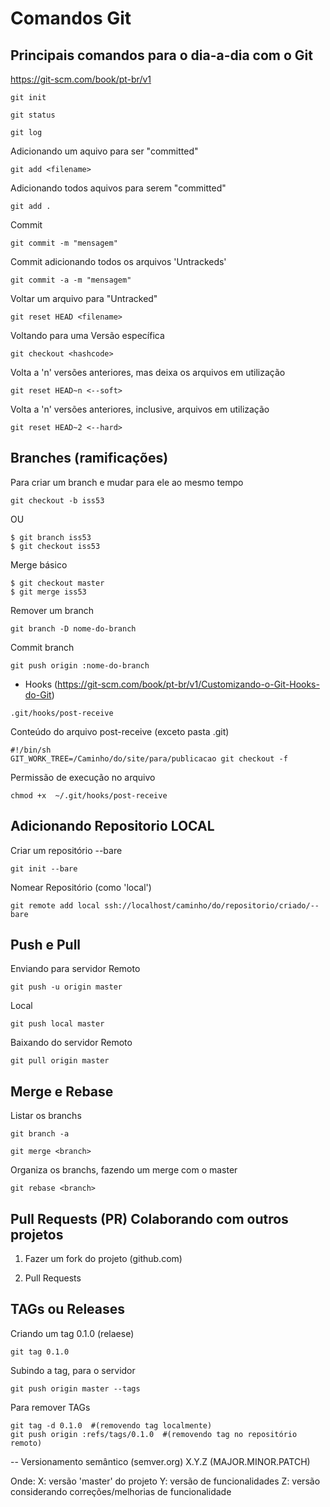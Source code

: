 Comandos Git
===========================

Principais comandos para o dia-a-dia com o Git
-------------------------
https://git-scm.com/book/pt-br/v1

```console
git init
```

```console
git status
```

```console
git log 
```

Adicionando um aquivo para ser "committed"
```console
git add <filename>
```

Adicionando todos aquivos para serem "committed"
```console
git add .
```


Commit 
```console
git commit -m "mensagem"
```

Commit adicionando todos os arquivos 'Untrackeds'
```console
git commit -a -m "mensagem"
```

Voltar um arquivo para "Untracked"
```console
git reset HEAD <filename>
```

Voltando para uma Versão específica
```console
git checkout <hashcode>
```

Volta a 'n' versões anteriores, mas deixa os arquivos em utilização
```console
git reset HEAD~n <--soft> 
```

Volta a 'n' versões anteriores, inclusive, arquivos em utilização
```console
git reset HEAD~2 <--hard> 
```

Branches (ramificações)
-------------------------

Para criar um branch e mudar para ele ao mesmo tempo
```console
git checkout -b iss53
```
OU
```console
$ git branch iss53
$ git checkout iss53
```

Merge básico
```console
$ git checkout master
$ git merge iss53
```

Remover um branch
```console
git branch -D nome-do-branch
```

Commit branch
```console
git push origin :nome-do-branch
```

- Hooks (https://git-scm.com/book/pt-br/v1/Customizando-o-Git-Hooks-do-Git)
```console
.git/hooks/post-receive
```

Conteúdo do arquivo post-receive (exceto pasta .git)
```console
#!/bin/sh
GIT_WORK_TREE=/Caminho/do/site/para/publicacao git checkout -f
```

Permissão de execução no arquivo
```console
chmod +x  ~/.git/hooks/post-receive
```

Adicionando Repositorio LOCAL
-------------------------
Criar um repositório --bare
```console
git init --bare
```

Nomear Repositório (como 'local')
```console
git remote add local ssh://localhost/caminho/do/repositorio/criado/--bare
```


Push e Pull
-------------------------
Enviando para servidor Remoto
```console
git push -u origin master
```

Local
```console
git push local master
```

Baixando do servidor Remoto
```console
git pull origin master
```

Merge e Rebase
-------------------------

Listar os branchs 
```console
git branch -a
```

```console
git merge <branch>
```

Organiza os branchs, fazendo um merge com o master
```console
git rebase <branch>
```

Pull Requests (PR) Colaborando com outros projetos
-------------------------

1. Fazer um fork do projeto (github.com)

2. Pull Requests


TAGs ou Releases
-------------------------

Criando um tag 0.1.0 (relaese)
```console
git tag 0.1.0
```

Subindo a tag, para o servidor
```console
git push origin master --tags
```

Para remover TAGs
```console
git tag -d 0.1.0  #(removendo tag localmente)
git push origin :refs/tags/0.1.0  #(removendo tag no repositório remoto)
```

-- Versionamento semântico (semver.org)
X.Y.Z (MAJOR.MINOR.PATCH)

Onde: 
X: versão 'master' do projeto
Y: versão de funcionalidades
Z: versão considerando correções/melhorias de funcionalidade

